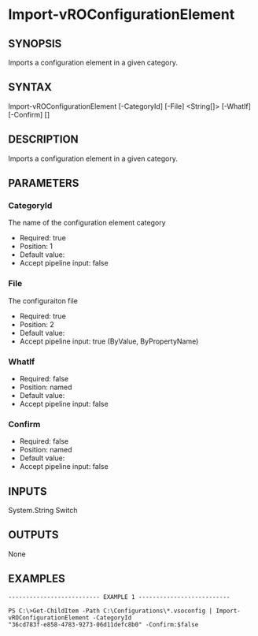 # Import-vROConfigurationElement

## SYNOPSIS
    
Imports a configuration element in a given category.

## SYNTAX
 Import-vROConfigurationElement [-CategoryId] <String> [-File] <String[]> [-WhatIf] [-Confirm] [<CommonParameters>]    

## DESCRIPTION

Imports a configuration element in a given category.

## PARAMETERS


### CategoryId

The name of the configuration element category

* Required: true
* Position: 1
* Default value: 
* Accept pipeline input: false

### File

The configuraiton file

* Required: true
* Position: 2
* Default value: 
* Accept pipeline input: true (ByValue, ByPropertyName)

### WhatIf


* Required: false
* Position: named
* Default value: 
* Accept pipeline input: false

### Confirm


* Required: false
* Position: named
* Default value: 
* Accept pipeline input: false

## INPUTS

System.String
Switch

## OUTPUTS

None

## EXAMPLES
```
-------------------------- EXAMPLE 1 --------------------------

PS C:\>Get-ChildItem -Path C:\Configurations\*.vsoconfig | Import-vROConfigurationElement -CategoryId 
"36cd783f-e858-4783-9273-06d11defc8b0" -Confirm:$false
```

